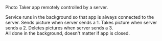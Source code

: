 Photo Taker app remotely controlled by a server.

Service runs in the background so that app is always connected to the server.
Sends picture when server sends a 1.
Takes picture when server sends a 2.
Deletes pictures when server sends a 3.\
All done in the background, doesn't matter if app is closed.
